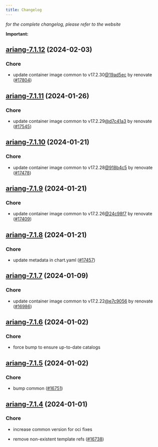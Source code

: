 ```yaml
---
title: Changelog
---
```



*for the complete changelog, please refer to the website*

**Important:**








## [ariang-7.1.12](https://github.com/truecharts/charts/compare/ariang-7.1.11...ariang-7.1.12) (2024-02-03)

### Chore



- update container image common to v17.2.30[@19ad5ec](https://github.com/19ad5ec) by renovate ([#17804](https://github.com/truecharts/charts/issues/17804))


## [ariang-7.1.11](https://github.com/truecharts/charts/compare/ariang-7.1.10...ariang-7.1.11) (2024-01-26)

### Chore



- update container image common to v17.2.29[@d7c41a3](https://github.com/d7c41a3) by renovate ([#17545](https://github.com/truecharts/charts/issues/17545))


## [ariang-7.1.10](https://github.com/truecharts/charts/compare/ariang-7.1.9...ariang-7.1.10) (2024-01-21)

### Chore



- update container image common to v17.2.28[@918b4c5](https://github.com/918b4c5) by renovate ([#17478](https://github.com/truecharts/charts/issues/17478))


## [ariang-7.1.9](https://github.com/truecharts/charts/compare/ariang-7.1.8...ariang-7.1.9) (2024-01-21)

### Chore



- update container image common to v17.2.26[@24c98f7](https://github.com/24c98f7) by renovate ([#17409](https://github.com/truecharts/charts/issues/17409))


## [ariang-7.1.8](https://github.com/truecharts/charts/compare/ariang-7.1.7...ariang-7.1.8) (2024-01-21)

### Chore



- update metadata in chart.yaml ([#17457](https://github.com/truecharts/charts/issues/17457))




## [ariang-7.1.7](https://github.com/truecharts/charts/compare/ariang-7.1.6...ariang-7.1.7) (2024-01-09)

### Chore



- update container image common to v17.2.22[@e7c9056](https://github.com/e7c9056) by renovate ([#16986](https://github.com/truecharts/charts/issues/16986))


## [ariang-7.1.6](https://github.com/truecharts/charts/compare/ariang-7.1.5...ariang-7.1.6) (2024-01-02)

### Chore



- force bump to ensure up-to-date catalogs


## [ariang-7.1.5](https://github.com/truecharts/charts/compare/ariang-7.1.4...ariang-7.1.5) (2024-01-02)

### Chore



- bump common ([#16751](https://github.com/truecharts/charts/issues/16751))


## [ariang-7.1.4](https://github.com/truecharts/charts/compare/ariang-7.1.3...ariang-7.1.4) (2024-01-01)

### Chore



- increase common version for oci fixes

- remove non-existent template refs ([#16738](https://github.com/truecharts/charts/issues/16738))
